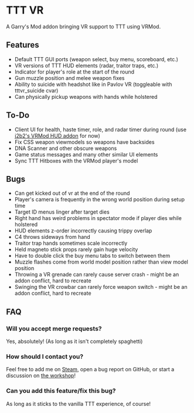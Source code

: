 TTT VR
====================

A Garry's Mod addon bringing VR support to TTT using VRMod.

## Features ##

- Default TTT GUI ports (weapon select, buy menu, scoreboard, etc.)
- VR versions of TTT HUD elements (radar, traitor traps, etc.)
- Indicator for player's role at the start of the round
- Gun muzzle position and melee weapon fixes
- Ability to suicide with headshot like in Pavlov VR (toggleable with tttvr_suicide cvar)
- Can physically pickup weapons with hands while holstered

## To-Do ##

- Client UI for health, haste timer, role, and radar timer during round (use [j2b2's VRMod HUD addon](https://steamcommunity.com/sharedfiles/filedetails/?id=1937891124) for now)
- Fix CSS weapon viewmodels so weapons have backsides
- DNA Scanner and other obscure weapons
- Game status messages and many other similar UI elements
- Sync TTT Hitboxes with the VRMod player's model

## Bugs ##

- Can get kicked out of vr at the end of the round
- Player's camera is frequently in the wrong world position during setup time
- Target ID menus linger after target dies
- Right hand has weird problems in spectator mode if player dies while holstered
- HUD elements z-order incorrectly causing trippy overlap
- C4 throws sideways from hand
- Traitor trap hands sometimes scale incorrectly
- Held magneto stick props rarely gain huge velocity
- Have to double click the buy menu tabs to switch between them
- Muzzle flashes come from world model position rather than view model position
- Throwing a VR grenade can rarely cause server crash - might be an addon conflict, hard to recreate
- Swinging the VR crowbar can rarely force weapon switch - might be an addon conflict, hard to recreate

## FAQ ##

### Will you accept merge requests? ###
Yes, absolutely! (As long as it isn't completely spaghetti)

### How should I contact you? ###
Feel free to add me on [Steam](https://steamcommunity.com/profiles/76561198079528240), open a bug report on GitHub, or start a discussion on [the workshop](https://steamcommunity.com/sharedfiles/filedetails/discussions/2129490712)!

### Can you add this feature/fix this bug? ###
As long as it sticks to the vanilla TTT experience, of course!